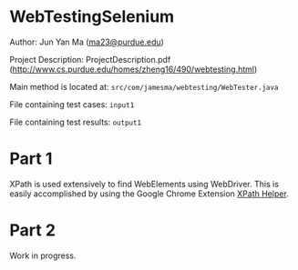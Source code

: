 WebTestingSelenium
==================

Author: Jun Yan Ma (ma23@purdue.edu)

Project Description: ProjectDescription.pdf (http://www.cs.purdue.edu/homes/zheng16/490/webtesting.html)

Main method is located at: `src/com/jamesma/webtesting/WebTester.java`

File containing test cases: `input1`

File containing test results: `output1`

Part 1
======

XPath is used extensively to find WebElements using WebDriver. This is easily accomplished by using the Google Chrome Extension [XPath Helper][].

Part 2
======

Work in progress.

[XPath Helper]: https://chrome.google.com/webstore/detail/xpath-helper/hgimnogjllphhhkhlmebbmlgjoejdpjl "XPath Helper"